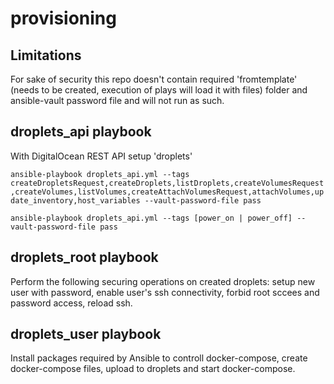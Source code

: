 # provisioning
## Limitations
For sake of security this repo doesn't contain required 'fromtemplate' (needs to be created, execution of plays will load it with files) folder and ansible-vault password file and will not run as such.

## droplets_api playbook
With DigitalOcean REST API setup 'droplets'

`ansible-playbook droplets_api.yml --tags createDropletsRequest,createDroplets,listDroplets,createVolumesRequest,createVolumes,listVolumes,createAttachVolumesRequest,attachVolumes,update_inventory,host_variables --vault-password-file pass`

`ansible-playbook droplets_api.yml --tags [power_on | power_off] --vault-password-file pass`

## droplets_root playbook
Perform the following securing operations on created droplets: setup new user with password, enable user's ssh connectivity, forbid root sccees and password access, reload ssh.

## droplets_user playbook
Install packages required by Ansible to controll docker-compose, create docker-compose files, upload to droplets and start docker-compose.
